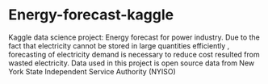 # Energy-forecast-kaggle
Kaggle data science project: Energy forecast for power industry. Due to the fact that electricity cannot be stored in large quantities efficiently , forecasting of electricity demand is necessary to reduce cost resulted from wasted electricity. Data used in this project is open source data from New York State Independent Service Authority (NYISO)
